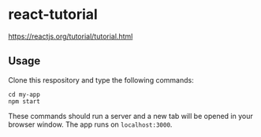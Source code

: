 # react-tutorial
https://reactjs.org/tutorial/tutorial.html

## Usage
Clone this respository and type the following commands:
```
cd my-app
npm start
```
These commands should run a server and a new tab will be opened in your browser window.
The app runs on `localhost:3000`.
